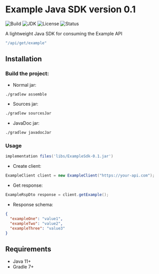 # Example Java SDK version 0.1

![Build](https://img.shields.io/badge/build-passing-brightgreen)
![JDK](https://img.shields.io/badge/jdk-11+-blue)
![License](https://img.shields.io/badge/license-MIT-green)
![Status](https://img.shields.io/badge/status-alpha-orange)

A lightweight Java SDK for consuming the Example API 
```java
"/api/get/example"
```

## Installation
### Build the project:
- Normal jar:
```bash
./gradlew assemble
```
- Sources jar:
```bash
./gradlew sourcesJar
```
- JavaDoc jar:
```bash
./gradlew javadocJar
```

### Usage
```gradle
implementation files('libs/ExampleSdk-0.1.jar')
```
- Create client:
```java
ExampleClient client = new ExampleClient("https://your-api.com");
````
- Get response:
```java
ExampleRspDto response = client.getExample();
```
- Response schema:
```json
{
  "exampleOne": "value1",
  "exampleTwo": "value2",
  "exampleThree": "value3"
}
```

## Requirements
- Java 11+
- Gradle 7+


